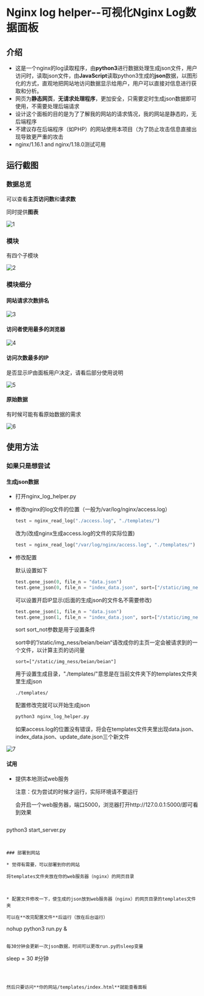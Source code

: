 # Nginx log helper--可视化Nginx Log数据面板

## 介绍

* 这是一个nginx的log读取程序，由**python3**进行数据处理生成json文件，用户访问时，读取json文件，由**JavaScript**读取python3生成的**json**数据，以图形化的方式，直观地把网站地访问数据显示给用户，用户可以直接对信息进行获取和分析。
* 网页为**静态网页**，**无请求处理程序**，更加安全，只需要定时生成json数据即可使用，不需要处理后端请求
* 设计这个面板的目的是为了了解我的网站的请求情况，我的网站是静态的，无后端程序
* 不建议存在后端程序（如PHP）的网站使用本项目（为了防止攻击信息直接出现导致更严重的攻击
* nginx/1.16.1 and nginx/1.18.0测试可用

## 运行截图

### 数据总览

可以查看**主页访问数**和**请求数**

同时提供**图表**

![1](/img/1.jpg)

### 模块

有四个子模块

![2](/img/2.jpg)

### 模块细分

#### 网站请求次数排名

![3](/img/3.jpg)

#### 访问者使用最多的浏览器

![4](/img/4.jpg)

#### 访问次数最多的IP

是否显示IP由面板用户决定，请看后部分使用说明

![5](/img/5.jpg)

#### 原始数据

有时候可能有看原始数据的需求

![6](/img/6.jpg)



## 使用方法

### 如果只是想尝试

#### 生成json数据

* 打开nginx_log_helper.py

* 修改nginx的log文件的位置（一般为/var/log/nginx/access.log）

  ```python
  test = nginx_read_log("./access.log", "./templates/")
  ```

  改为(改成nginx生成access.log的文件的实际位置)

  ```python
  test = nginx_read_log("/var/log/nginx/access.log", "./templates/")
  ```

* 修改配置

  默认设置如下

  ```python
  test.gene_json(0, file_n = "data.json")
  test.gene_json(0, file_n = "index_data.json", sort=["/static/img_ness/beian/beian"])
  ```

  可以设置开启IP显示(后面的生成json的文件名不需要修改)

  ```python
  test.gene_json(1, file_n = "data.json")
  test.gene_json(1, file_n = "index_data.json", sort=["/static/img_ness/beian/beian"])
  ```

  sort sort_not参数是用于设置条件

  sort中的”/static/img_ness/beian/beian“请改成你的主页一定会被请求到的一个文件，以计算主页的访问量

  ```
  sort=["/static/img_ness/beian/beian"]
  ```
  
  用于设置生成目录，"./templates/"意思是在当前文件夹下的templates文件夹里生成json
  ```
  ./templates/
  ```

  配置修改完就可以开始生成json

  ```bash
  python3 nginx_log_helper.py
  ```

  如果access.log的位置没有错误，将会在templates文件夹里出现data.json、index_data.json、update_date.json三个新文件

![7](/img/7.jpg)

#### 试用

* 提供本地测试web服务

  注意：仅为尝试的时候才运行，实际环境请不要运行

  会开启一个web服务器，端口5000，浏览器打开http://127.0.0.1:5000/即可看到效果
  
  ```bash
python3 start_server.py
  ```
  

### 部署到网站

* 觉得有需要，可以部署到你的网站

将templates文件夹放在你的web服务器（nginx）的网页目录



* 配置文件修改一下，使生成的json放到web服务器（nginx）的网页目录的templates文件夹

可以在**改完配置文件**后运行（放在后台运行）

```
nohup python3 run.py &
```

每30分钟会更新一次json数据，时间可以更改run.py的sleep变量

```
sleep = 30 #分钟
```



然后只要访问**你的网站/templates/index.html**就能查看面板

